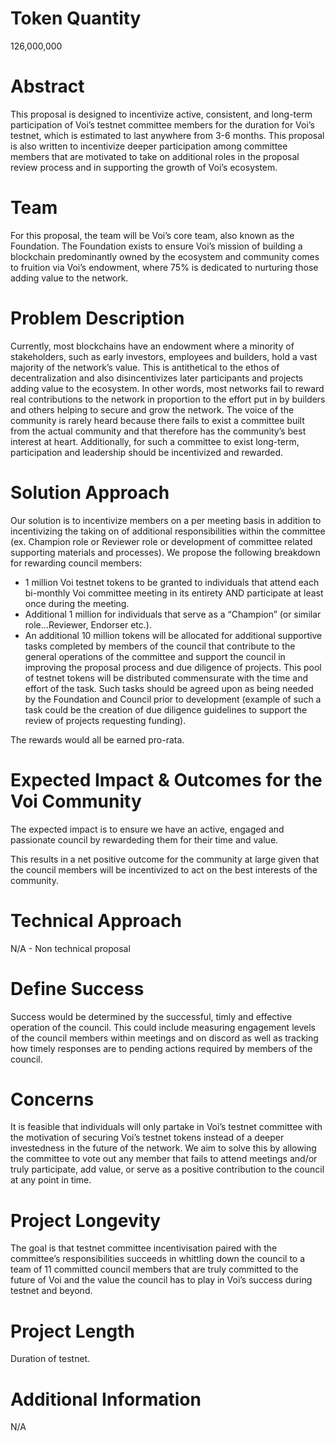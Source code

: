 # Token Quantity
126,000,000

# Abstract
This proposal is designed to incentivize active, consistent, and  long-term participation of Voi’s testnet committee members for the duration for Voi’s testnet, which is estimated to last anywhere from 3-6 months. This proposal is also written to incentivize deeper participation among committee members that are motivated to take on additional roles in the proposal review process and in supporting the growth of Voi’s ecosystem.

# Team 
For this proposal, the team will be Voi’s core team, also known as the Foundation. The Foundation exists to ensure Voi’s mission of building a blockchain predominantly owned by the ecosystem and community comes to fruition via Voi’s endowment, where 75% is dedicated to nurturing those adding value to the network. 

# Problem Description 
Currently, most blockchains have an endowment where a minority of stakeholders, such as early investors, employees and builders, hold a vast majority of the network’s value. This is antithetical to the ethos of decentralization and also disincentivizes later participants and projects adding value to the ecosystem. In other words, most networks fail to reward real contributions to the network in proportion to the effort put in by builders and others helping to secure and grow the network. 
The voice of the community is rarely heard because there fails to exist a committee built from the actual community and that therefore has the community’s  best interest at heart. Additionally, for such a committee to exist long-term,  participation and leadership should be incentivized and rewarded.

# Solution Approach 
Our solution is to incentivize members on a per meeting basis in addition to incentivizing the  taking on of additional responsibilities within the committee (ex. Champion role or Reviewer role or development of committee related supporting materials and processes). We propose the following breakdown for rewarding council members: 
- 1 million Voi testnet tokens to be granted to individuals that attend each bi-monthly Voi committee meeting in its entirety AND participate at least once during the meeting. 
- Additional 1 million for individuals that serve as a “Champion” (or similar role…Reviewer, Endorser etc.). 
- An additional 10 million tokens will be allocated for additional supportive tasks completed by members of the council that contribute to the general operations of the committee and support the council in improving the proposal process and due diligence of projects. This pool of testnet tokens will be distributed commensurate with the time and effort of the task. Such tasks should be agreed upon as being needed by the Foundation and Council prior to development (example of such a task could be the creation of due diligence guidelines to support the review of projects requesting funding).

The rewards would all be earned pro-rata.

# Expected Impact & Outcomes for the Voi Community 
The expected impact is to ensure we have an active, engaged and passionate council by rewardeding them for their time and value. 

This results in a net positive outcome for the community at large given that the council members will be incentivized to act on the best interests of the community.

# Technical Approach
N/A - Non technical proposal

# Define Success
Success would be determined by the successful, timly and effective operation of the council. This could include measuring engagement levels of the council members within meetings and on discord as well as tracking how timely responses are to pending actions required by members of the council. 

# Concerns
It is feasible that individuals will only partake in Voi’s testnet committee with the motivation of securing Voi’s testnet tokens instead of a deeper investedness in the future of the network. We aim to solve this by allowing the committee to vote out any member that fails to attend meetings and/or  truly participate, add value, or serve as a positive contribution to the council at any point in time. 

# Project Longevity 
The goal is that testnet committee incentivisation paired with the committee’s responsibilities succeeds in whittling down the council to a team of 11 committed council members that are truly committed to the future of Voi and the value the council has to play in Voi’s success during testnet and beyond. 

# Project Length
Duration of testnet. 

# Additional Information
N/A
